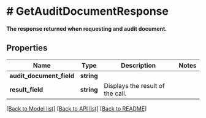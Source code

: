 # # GetAuditDocumentResponse

#### The response returned when requesting and audit document.

## Properties

Name | Type | Description | Notes
------------ | ------------- | ------------- | -------------
**audit_document_field** | **string** |  |
**result_field** | **string** | Displays the result of the call. |

[[Back to Model list]](../../README.md#models) [[Back to API list]](../../README.md#endpoints) [[Back to README]](../../README.md)
